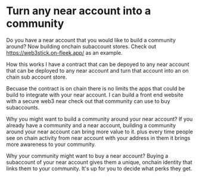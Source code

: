 # Turn any near account into a community

Do you have a near account that you would like to build a community around?
Now building onchain subaccount stores.
Check out https://web3stick.on-fleek.app/ as an example.

How this works
I have a contract that can be depoyed to any near account that can be deployed to any near account and turn that account into an on chain sub account store.


Becuase the contract is on chain there is no limits the apps that could be build to integrate with your near account. I can build a front end website with a secure web3 near check out that community can use to buy subaccounts.

Why you might want to build a community around your near account?
If you already have a community and a near account, building a community around your near account can bring more value to it. plus every time people see on chain activity from near account with your address in them it brings more awareness to your community.

Why your community might want to buy a near account?
Buying a subaccount of your near account gives them a unique, onchain identity that links them to your community. It's up for you to decide what perks they get.